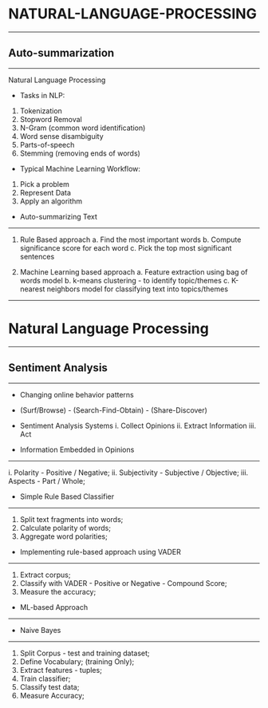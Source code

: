 # NATURAL-LANGUAGE-PROCESSING
-------------------------------

## Auto-summarization
------------------------
Natural Language Processing

* Tasks in NLP:
1. Tokenization
2. Stopword Removal
3. N-Gram (common word identification)
4. Word sense disambiguity
5. Parts-of-speech
6. Stemming (removing ends of words)

* Typical Machine Learning Workflow:
1. Pick a problem
2. Represent Data
3. Apply an algorithm

* Auto-summarizing Text
------------------------------
1. Rule Based approach
a. Find the most important words
b. Compute significance score for each word
c. Pick the top most significant sentences

2. Machine Learning based approach
a. Feature extraction using bag of words model
b. k-means clustering - to identify topic/themes
c. K-nearest neighbors model for classifying text into topics/themes

------------------------------------------------------------------------------------------------------------------------------------------
# Natural Language Processing
-------------------------------
## Sentiment Analysis
----------------------

*  Changing online behavior patterns
 - (Surf/Browse) - (Search-Find-Obtain) - (Share-Discover)

* Sentiment Analysis Systems
i. Collect Opinions
ii. Extract Information
iii. Act

* Information Embedded in Opinions
-------------------------------------------
i. Polarity - Positive / Negative;
ii. Subjectivity - Subjective / Objective;
iii. Aspects - Part / Whole;

* Simple Rule Based Classifier
---------------------------------
1. Split text fragments into words;
2. Calculate polarity of words;
3. Aggregate word polarities;

* Implementing rule-based approach using VADER
---------------------------------------------------------
1. Extract corpus;
2. Classify with VADER - Positive or Negative - Compound Score;
3. Measure the accuracy;

* ML-based Approach
-------------------------
* Naive Bayes
--------------
1. Split Corpus - test and training dataset;
2. Define Vocabulary; (training Only);
3. Extract features - tuples;
4. Train classifier;
5. Classify test data;
6. Measure Accuracy;
